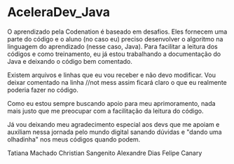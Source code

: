 # AceleraDev_Java

O aprendizado pela Codenation é baseado em desafios. Eles fornecem
uma parte do código e o aluno (no caso eu) preciso desenvolver o
algoritmo na linguagem do aprendizado (nesse caso, Java).
Para facilitar a leitura dos códigos e como treinamento, 
eu já estou trabalhando a documentação do Java e deixando o 
código bem comentado.

Existem arquivos e linhas que eu vou receber e não devo modificar.
Vou deixar comentado na linha //not mess assim ficará claro o
que eu realmente poderia fazer no código.

Como eu estou sempre buscando apoio para meu aprimoramento,
nada mais justo que me preocupar com a facilitação da leitura
do código.

Já vou deixando meu agradecimento especial aos devs que me apoiam
e auxiliam nessa jornada pelo mundo digital sanando dúvidas e
"dando uma olhadinha" nos meus códigos quando podem.

Tatiana Machado
Christian Sangenito
Alexandre Dias
Felipe Canary

